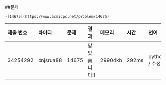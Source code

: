 
##문제

    -[14675](https://www.acmicpc.net/problem/14675)

|제출 번호|아이디|문제|결과|메모리|시간|언어|코드길이|
|:---|:---|:---|:---|:---|:---|:---|:---|
|34254292|dnjsrua88|14675|맞았습니다!!|29904kb|292ms|python3 / 수정|564B